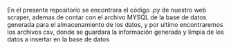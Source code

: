 En el presente repositorio se encontrara el código .py de nuestro web scraper, ademas de contar con el archivo MYSQL de la base de datos generada para el almacenamiento de los datos, y por ultimo encontraremos los archivos csv, donde se guardara la información generada y limpia de los datos a insertar en la base de datos
